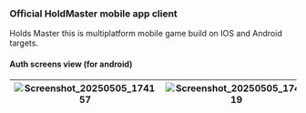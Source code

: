 ### Official HoldMaster mobile app client

Holds Master this is multiplatform mobile game build on IOS and Android targets.

#### Auth screens view (for android)

| ![Screenshot_20250505_174157](https://github.com/user-attachments/assets/fe4322e8-7ac2-4b08-ac62-f23dadc8e401) | ![Screenshot_20250505_174319](https://github.com/user-attachments/assets/5ac0a705-9907-47a6-a114-fe998fd1bbb6) | ![Screenshot_20250505_174849](https://github.com/user-attachments/assets/a09d3fbf-08b6-45b8-a96a-e06da52c804c) | ![Screenshot_20250505_174305](https://github.com/user-attachments/assets/2f15da70-2a72-413e-928c-dc04e038498f) |
|:---:|:---:|:---:|:---:|

